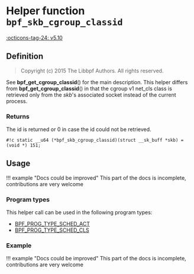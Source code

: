 # Helper function `bpf_skb_cgroup_classid`

<!-- [FEATURE_TAG](bpf_skb_cgroup_classid) -->
[:octicons-tag-24: v5.10](https://github.com/torvalds/linux/commit/b426ce83baa7dff947fb354118d3133f2953aac8)
<!-- [/FEATURE_TAG] -->

## Definition

> Copyright (c) 2015 The Libbpf Authors. All rights reserved.


<!-- [HELPER_FUNC_DEF] -->
See **bpf_get_cgroup_classid**() for the main description. This helper differs from **bpf_get_cgroup_classid**() in that the cgroup v1 net_cls class is retrieved only from the _skb_'s associated socket instead of the current process.

### Returns

The id is returned or 0 in case the id could not be retrieved.

`#!c static __u64 (*bpf_skb_cgroup_classid)(struct __sk_buff *skb) = (void *) 151;`
<!-- [/HELPER_FUNC_DEF] -->

## Usage

!!! example "Docs could be improved"
    This part of the docs is incomplete, contributions are very welcome

### Program types

This helper call can be used in the following program types:

<!-- DO NOT EDIT MANUALLY -->
<!-- [HELPER_FUNC_PROG_REF] -->
 * [BPF_PROG_TYPE_SCHED_ACT](../program-type/BPF_PROG_TYPE_SCHED_ACT.md)
 * [BPF_PROG_TYPE_SCHED_CLS](../program-type/BPF_PROG_TYPE_SCHED_CLS.md)
<!-- [/HELPER_FUNC_PROG_REF] -->

### Example

!!! example "Docs could be improved"
    This part of the docs is incomplete, contributions are very welcome
